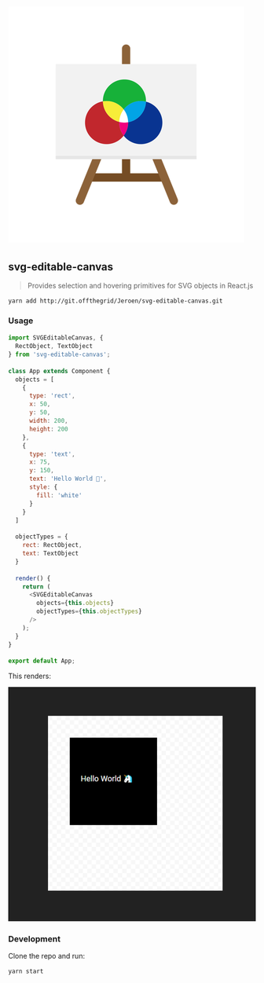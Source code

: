 # <img src="public/logo.png" width="480">

## svg-editable-canvas
> Provides selection and hovering primitives for SVG objects in React.js

```
yarn add http://git.offthegrid/Jeroen/svg-editable-canvas.git
```

### Usage

```js
import SVGEditableCanvas, {
  RectObject, TextObject
} from 'svg-editable-canvas';

class App extends Component {
  objects = [
    {
      type: 'rect',
      x: 50,
      y: 50,
      width: 200,
      height: 200
    },
    {
      type: 'text',
      x: 75,
      y: 150,
      text: 'Hello World 🦄',
      style: {
        fill: 'white'
      }
    }
  ]

  objectTypes = {
    rect: RectObject,
    text: TextObject
  }

  render() {
    return (
      <SVGEditableCanvas
        objects={this.objects}
        objectTypes={this.objectTypes}
      />
    );
  }
}

export default App;
```

This renders:

![Example](public/canvas-example.png)

### Development

Clone the repo and run:

```shell
yarn start
```
